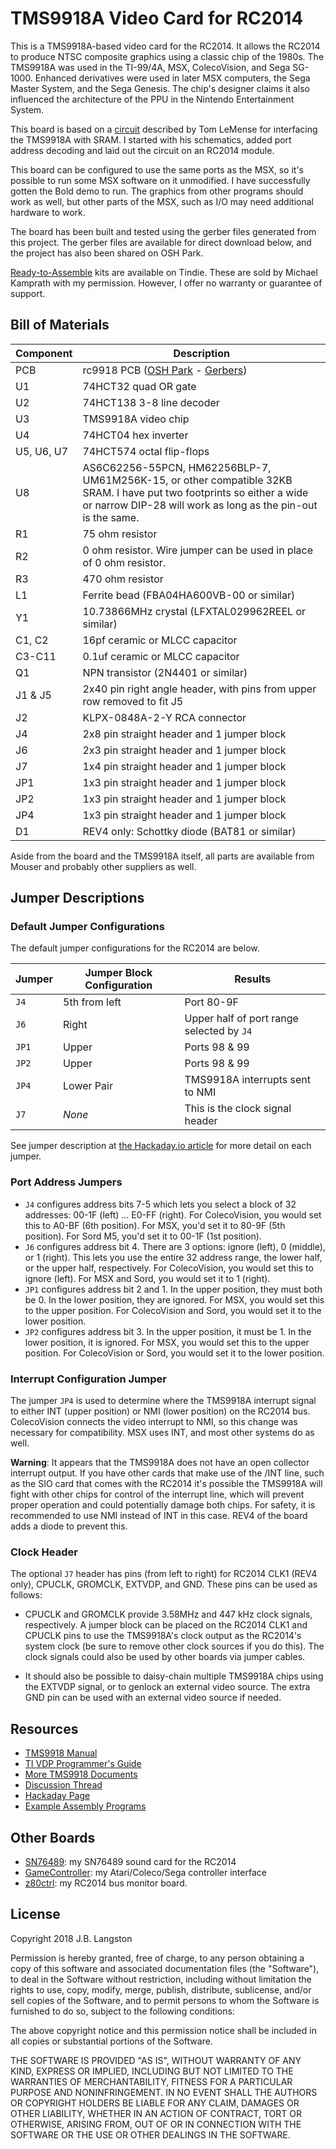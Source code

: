 # TMS9918A Video Card for RC2014

This is a TMS9918A-based video card for the RC2014. It allows the RC2014 to produce NTSC composite graphics using a classic chip of the 1980s. The TMS9918A was used in the TI-99/4A, MSX, ColecoVision, and Sega SG-1000. Enhanced derivatives were used in later MSX computers, the Sega Master System, and the Sega Genesis. The chip's designer claims it also influenced the architecture of the PPU in the Nintendo Entertainment System. 

This board is based on a [circuit](https://retrobrewcomputers.org/n8vem-pbwiki-archive/0/35845334/48860720/33053543/SRAM%20Replacement%20for%20TMS99x8%20VRAM.pdf) described by Tom LeMense for interfacing the TMS9918A with SRAM.  I started with his schematics, added port address decoding and laid out the circuit on an RC2014 module.

This board can be configured to use the same ports as the MSX, so it's possible to run some MSX software on it unmodified. I have successfully gotten the Bold demo to run. The graphics from other programs should work as well, but other parts of the MSX, such as I/O may need additional hardware to work.

The board has been built and tested using the gerber files generated from this project. The gerber files are available for direct download below, and the project has also been shared on OSH Park.

[Ready-to-Assemble](https://www.tindie.com/products/mfkamprath/tms9918a-video-module-for-rc2014/) kits are available on Tindie.  These are sold by Michael Kamprath with my permission.  However, I offer no warranty or guarantee of support.

## Bill of Materials 

| Component | Description |
|---|---|
| PCB | rc9918 PCB ([OSH Park](https://oshpark.com/projects/KfwMvnwH) - [Gerbers](https://cdn.hackaday.io/files/1590576805094688/rc9918_rev3.zip)) |
| U1 | 74HCT32 quad OR gate |
| U2 | 74HCT138 3-8 line decoder |
| U3 | TMS9918A video chip |
| U4 | 74HCT04 hex inverter |
| U5, U6, U7 | 74HCT574 octal flip-flops |
| U8 | AS6C62256-55PCN, HM62256BLP-7, UM61M256K-15, or other compatible 32KB SRAM.  I have put two footprints so either a wide or narrow DIP-28 will work as long as the pin-out is the same. |
| R1 | 75 ohm resistor |
| R2 | 0 ohm resistor. Wire jumper can be used in place of 0 ohm resistor. |
| R3 | 470 ohm resistor |
| L1 | Ferrite bead (FBA04HA600VB-00 or similar) |
| Y1 | 10.73866MHz crystal (LFXTAL029962REEL or similar) |
| C1, C2 | 16pf ceramic or MLCC capacitor |
| C3-C11 | 0.1uf ceramic or MLCC capacitor |
| Q1 | NPN transistor (2N4401 or similar) |
| J1 & J5 | 2x40 pin right angle header, with pins from upper row removed to fit J5 |
| J2 | KLPX-0848A-2-Y RCA connector |
| J4 | 2x8 pin straight header and 1 jumper block |
| J6 | 2x3 pin straight header and 1 jumper block |
| J7 | 1x4 pin straight header and 1 jumper block |
| JP1 | 1x3 pin straight header and 1 jumper block |
| JP2 | 1x3 pin straight header and 1 jumper block |
| JP4 | 1x3 pin straight header and 1 jumper block |
| D1 | REV4 only: Schottky diode (BAT81 or similar) |

Aside from the board and the TMS9918A itself, all parts are available from Mouser and probably other suppliers as well.

## Jumper Descriptions

### Default Jumper Configurations
The default jumper configurations for the RC2014 are below. 

| Jumper | Jumper Block Configuration | Results |
|---|---|---|
| `J4` | 5th from left | Port 80-9F |
| `J6` | Right | Upper half of port range selected by `J4` |
| `JP1` | Upper | Ports 98 & 99 |
| `JP2` | Upper | Ports 98 & 99 | 
| `JP4` | Lower Pair | TMS9918A interrupts sent to NMI |
| `J7` | _None_ | This is the clock signal header |

See jumper description at [the Hackaday.io article](https://hackaday.io/project/159057-rc9918/log/149923-new-board-revision) for more detail on each jumper.

### Port Address Jumpers

* `J4` configures address bits 7-5 which lets you select a block of 32 addresses: 00-1F (left) ... E0-FF (right). For ColecoVision, you would set this to A0-BF (6th position). For MSX, you'd set it to 80-9F (5th position).  For Sord M5, you'd set it to 00-1F (1st position).
* `J6` configures address bit 4. There are 3 options: ignore (left), 0 (middle), or 1 (right). This lets you use the entire 32 address range, the lower half, or the upper half, respectively. For ColecoVision, you would set this to ignore (left). For MSX and Sord, you would set it to 1 (right).
* `JP1` configures address bit 2 and 1. In the upper position, they must both be 0. In the lower position, they are ignored.  For MSX, you would set this to the upper position. For ColecoVision and Sord, you would set it to the lower position.
* `JP2` configures address bit 3. In the upper position, it must be 1. In the lower position, it is ignored.  For MSX, you would set this to the upper position. For ColecoVision or Sord, you would set it to the lower position.

### Interrupt Configuration Jumper
The jumper `JP4` is used to determine where the TMS9918A interrupt signal to either INT (upper position) or NMI (lower position) on the RC2014 bus. ColecoVision connects the video interrupt to NMI, so this change was necessary for compatibility.  MSX uses INT, and most other systems do as well.

**Warning**: It appears that the TMS9918A does not have an open collector interrupt output. If you have other cards that make use of the /INT line, such as the SIO card that comes with the RC2014 it's possible the TMS9918A will fight with other chips for control of the interrupt line, which will prevent proper operation and could potentially damage both chips. For safety, it is recommended to use NMI instead of INT in this case. REV4 of the board adds a diode to prevent this.

### Clock Header 
The optional `J7` header has pins (from left to right) for RC2014 CLK1 (REV4 only), CPUCLK, GROMCLK, EXTVDP, and GND. These pins can be used as follows:

- CPUCLK and GROMCLK provide 3.58MHz and 447 kHz clock signals, respectively. A jumper block can be placed on the RC2014 CLK1 and CPUCLK pins to use the TMS9918A's clock output as the RC2014's system clock (be sure to remove other clock sources if you do this). The clock signals could also be used by other boards via jumper cables.

- It should also be possible to daisy-chain multiple TMS9918A chips using the EXTVDP signal, or to genlock an external video source. The extra GND pin can be used with an external video source if needed.  

## Resources

- [TMS9918 Manual](http://map.grauw.nl/resources/video/texasinstruments_tms9918.pdf)
- [TI VDP Programmer's Guide](http://map.grauw.nl/resources/video/ti-vdp-programmers-guide.pdf)
- [More TMS9918 Documents](https://github.com/cbmeeks/TMS9918)
- [Discussion Thread](https://groups.google.com/d/topic/rc2014-z80/0m0kbzIJ3tw/discussion)
- [Hackaday Page](https://hackaday.io/project/159057-rc9918)
- [Example Assembly Programs](examples)

## Other Boards

- [SN76489](https://github.com/jblang/SN76489): my SN76489 sound card for the RC2014
- [GameController](https://github.com/jblang/GameController): my Atari/Coleco/Sega controller interface
- [z80ctrl](https://github.com/jblang/z80ctrl): my RC2014 bus monitor board.

## License

Copyright 2018 J.B. Langston

Permission is hereby granted, free of charge, to any person obtaining a copy of this software and associated documentation files (the "Software"), to deal in the Software without restriction, including without limitation the rights to use, copy, modify, merge, publish, distribute, sublicense, and/or sell copies of the Software, and to permit persons to whom the Software is furnished to do so, subject to the following conditions:

The above copyright notice and this permission notice shall be included in all copies or substantial portions of the Software.

THE SOFTWARE IS PROVIDED "AS IS", WITHOUT WARRANTY OF ANY KIND, EXPRESS OR IMPLIED, INCLUDING BUT NOT LIMITED TO THE WARRANTIES OF MERCHANTABILITY, FITNESS FOR A PARTICULAR PURPOSE AND NONINFRINGEMENT. IN NO EVENT SHALL THE AUTHORS OR COPYRIGHT HOLDERS BE LIABLE FOR ANY CLAIM, DAMAGES OR OTHER LIABILITY, WHETHER IN AN ACTION OF CONTRACT, TORT OR OTHERWISE, ARISING FROM, OUT OF OR IN CONNECTION WITH THE SOFTWARE OR THE USE OR OTHER DEALINGS IN THE SOFTWARE.